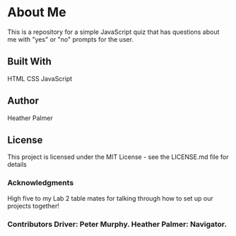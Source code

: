 # About Me
This is a repository for a simple JavaScript quiz that has questions about me with "yes" or "no" prompts for the user.

## Built With
HTML
CSS
JavaScript

## Author
Heather Palmer

## License
This project is licensed under the MIT License - see the LICENSE.md file for details

### Acknowledgments
High five to my Lab 2 table mates for talking through how to set up our projects together!

### Contributors Driver: Peter Murphy. Heather Palmer: Navigator.